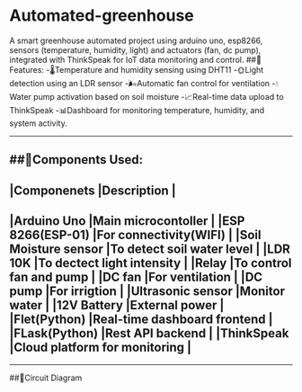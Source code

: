 # Automated-greenhouse
A smart greenhouse automated project using arduino uno, esp8266, sensors (temperature, humidity, light) and actuators (fan, dc pump), integrated with ThinkSpeak for IoT data monitoring and control.
##🌠 Features:
-🌡Temperature and humidity sensing using DHT11
-🌞Light detection using an LDR sensor
-🌬Automatic fan control for ventilation
-💧Water pump activation based on soil moisture
-📈Real-time data upload to ThinkSpeak
-📊Dashboard for monitoring temperature, humidity, and system activity.

----------------------------------------------------------------------------------------------------------------------------------------------------------------------------------------------------------------------------------------------------------------------------------------------------------------------------------------------------------------------------------------------------------------------------------------------------------------------------------------------------------------------------------------------------------
##🛒Components Used:
------------------------------------------------------------------------------------------------
|Componenets                               |Description                                        |
------------------------------------------------------------------------------------------------
|Arduino Uno                               |Main microcontoller                                |
|ESP 8266(ESP-01)                          |For connectivity(WIFI)                             |
|Soil Moisture sensor                      |To detect soil water level                         |
|LDR 10K                                   |To dectect light intensity                         |
|Relay                                     |To control fan and pump                            |
|DC fan                                    |For ventilation                                    |
|DC pump                                   |For irrigtion                                      |
|Ultrasonic sensor                         |Monitor water                                      |
|12V Battery                               |External power                                     |
|Flet(Python)                              |Real-time dashboard frontend                       |
|FLask(Python)                             |Rest API backend                                   |
|ThinkSpeak                                |Cloud platform for monitoring                      |
------------------------------------------------------------------------------------------------

----------------------------------------------------------------------------------------------------------------------------------------------------------------------------------------------------------------------------------------------------------------------------------------------------------------------------------------------------------------------------------------------------------------------------------

##🔌Circuit Diagram

